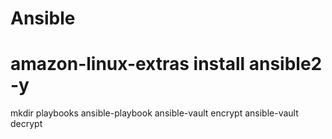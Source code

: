 # Ansible
# amazon-linux-extras install ansible2 -y
  mkdir playbooks
  ansible-playbook <filename>
  ansible-vault encrypt <filename>
  ansible-vault decrypt <filename>
